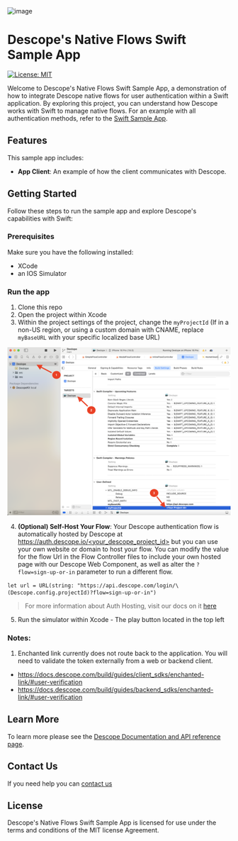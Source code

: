<img width="1049" alt="image" src="https://github.com/user-attachments/assets/4f8e5575-d7c6-4bdb-8f64-66b9be0c0874">

# Descope's Native Flows Swift Sample App

[![License: MIT](https://img.shields.io/badge/License-MIT-yellow.svg)](https://opensource.org/licenses/MIT)

Welcome to Descope's Native Flows Swift Sample App, a demonstration of how to integrate Descope native flows for user authentication within a Swift application. By exploring this project, you can understand how Descope works with Swift to manage native flows. For an example with all authentication methods, refer to the [Swift Sample App](https://github.com/descope-sample-apps/swift-sample-app).

## Features
This sample app includes:

- **App Client**: An example of how the client communicates with Descope.

## Getting Started
Follow these steps to run the sample app and explore Descope's capabilities with Swift:

### Prerequisites
Make sure you have the following installed:

- XCode
- an IOS Simulator

### Run the app

1. Clone this repo
2. Open the project within Xcode
3. Within the project settings of the project, change the `myProjectId` (If in a non-US region, or using a custom domain with CNAME, replace `myBaseURL` with your specific localized base URL)

![Alt text](Images/setProjectId.png?raw=true "Set Project ID")

4. **(Optional) Self-Host Your Flow**: Your Descope authentication flow is automatically hosted by Descope at [https://auth.descope.io/<your_descope_project_id>](https://auth.descope.com/<your_descope_project_id>) but you can use your own website or domain to host your flow. You can modify the value for the flow Url in the Flow Controller files to include your own hosted page with our Descope Web Component, as well as alter the `?flow=sign-up-or-in` parameter to run a different flow.

```
let url = URL(string: "https://api.descope.com/login/\(Descope.config.projectId)?flow=sign-up-or-in")
```

> For more information about Auth Hosting, visit our docs on it [here](https://docs.descope.com/auth-hosting-app)

5. Run the simulator within Xcode - The play button located in the top left

### Notes:

1. Enchanted link currently does not route back to the application. You will need to validate the token externally from a web or backend client.

- https://docs.descope.com/build/guides/client_sdks/enchanted-link/#user-verification
- https://docs.descope.com/build/guides/backend_sdks/enchanted-link/#user-verification

## Learn More
To learn more please see the [Descope Documentation and API reference page](https://docs.descope.com/).

## Contact Us
If you need help you can [contact us](https://docs.descope.com/support/)

## License
Descope's Native Flows Swift Sample App is licensed for use under the terms and conditions of the MIT license Agreement.

